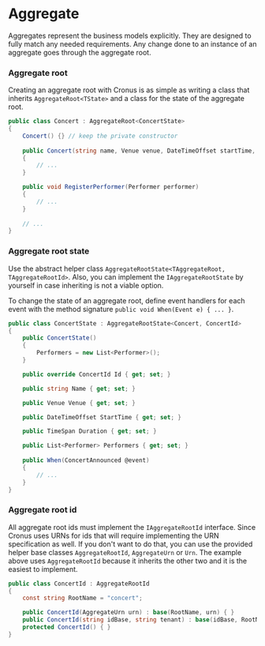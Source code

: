 # Aggregate

Aggregates represent the business models explicitly. They are designed to fully match any needed requirements. Any change done to an instance of an aggregate goes through the aggregate root.

### Aggregate root

Creating an aggregate root with Cronus is as simple as writing a class that inherits `AggregateRoot<TState>` and a class for the state of the aggregate root.

```csharp
public class Concert : AggregateRoot<ConcertState>
{
    Concert() {} // keep the private constructor
    
    public Concert(string name, Venue venue, DateTimeOffset startTime, TimeSpan duration)
    {
        // ...
    }

    public void RegisterPerformer(Performer performer)
    {
        // ...
    }
    
    // ...
}
```

### Aggregate root state

Use the abstract helper class `AggregateRootState<TAggregateRoot, TAggregateRootId>`. Also, you can implement the `IAggregateRootState` by yourself in case inheriting is not a viable option.

To change the state of an aggregate root, define event handlers for each event with the method signature `public void When(Event e) { ... }`.

```csharp
public class ConcertState : AggregateRootState<Concert, ConcertId>
{
    public ConcertState()
    {
        Performers = new List<Performer>();
    }

    public override ConcertId Id { get; set; }

    public string Name { get; set; }

    public Venue Venue { get; set; }

    public DateTimeOffset StartTime { get; set; }

    public TimeSpan Duration { get; set; }

    public List<Performer> Performers { get; set; }
    
    public When(ConcertAnnounced @event)
    {
        // ...
    }
}
```

### Aggregate root id

All aggregate root ids must implement the `IAggregateRootId` interface. Since Cronus uses URNs for ids that will require implementing the URN specification as well. If you don't want to do that, you can use the provided helper base classes `AggregateRootId`, `AggregateUrn` or `Urn`. The example above uses `AggregateRootId` because it inherits the other two and it is the easiest to implement.

```csharp
public class ConcertId : AggregateRootId
{
    const string RootName = "concert";

    public ConcertId(AggregateUrn urn) : base(RootName, urn) { }
    public ConcertId(string idBase, string tenant) : base(idBase, RootName, tenant) { }
    protected ConcertId() { }
}
```

